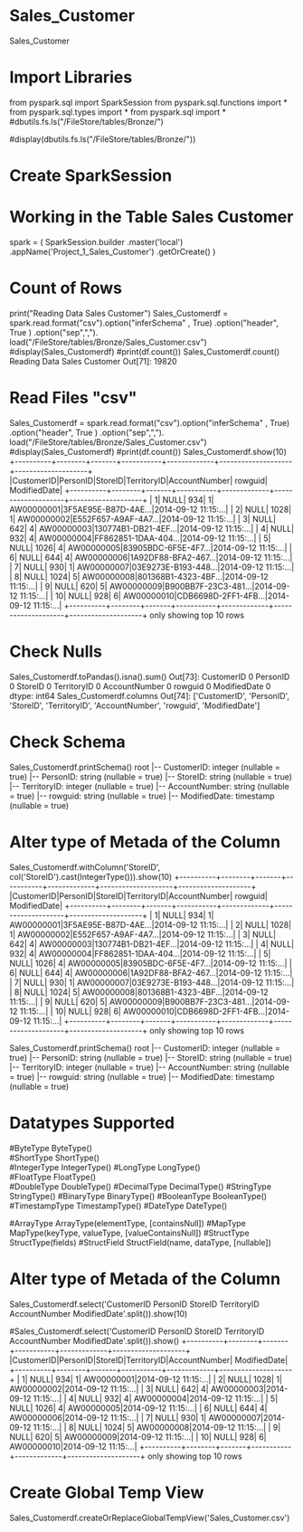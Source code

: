 # Sales_Customer
Sales_Customer

# Import Libraries 
 
from pyspark.sql import SparkSession
from pyspark.sql.functions import *
from pyspark.sql.types import *
from pyspark.sql import *
#dbutils.fs.ls("/FileStore/tables/Bronze/")
 
#display(dbutils.fs.ls("/FileStore/tables/Bronze/"))
# Create SparkSession
# Working in the Table Sales Customer
 
spark = (
    SparkSession.builder
    .master('local')
    .appName('Project_1_Sales_Customer')
    .getOrCreate()
)
# Count of Rows
print("Reading Data Sales Customer")
Sales_Customerdf = spark.read.format("csv").option("inferSchema" , True) .option("header", True ) .option("sep",","). load("/FileStore/tables/Bronze/Sales_Customer.csv")
#display(Sales_Customerdf)
#print(df.count())
Sales_Customerdf.count()
Reading Data Sales Customer
Out[71]: 19820
# Read Files "csv"
 
Sales_Customerdf = spark.read.format("csv").option("inferSchema" , True) .option("header", True ) .option("sep",","). load("/FileStore/tables/Bronze/Sales_Customer.csv")
#display(Sales_Customerdf)
#print(df.count())
Sales_Customerdf.show(10)
+----------+--------+-------+-----------+-------------+--------------------+--------------------+
|CustomerID|PersonID|StoreID|TerritoryID|AccountNumber|             rowguid|        ModifiedDate|
+----------+--------+-------+-----------+-------------+--------------------+--------------------+
|         1|    NULL|    934|          1|   AW00000001|3F5AE95E-B87D-4AE...|2014-09-12 11:15:...|
|         2|    NULL|   1028|          1|   AW00000002|E552F657-A9AF-4A7...|2014-09-12 11:15:...|
|         3|    NULL|    642|          4|   AW00000003|130774B1-DB21-4EF...|2014-09-12 11:15:...|
|         4|    NULL|    932|          4|   AW00000004|FF862851-1DAA-404...|2014-09-12 11:15:...|
|         5|    NULL|   1026|          4|   AW00000005|83905BDC-6F5E-4F7...|2014-09-12 11:15:...|
|         6|    NULL|    644|          4|   AW00000006|1A92DF88-BFA2-467...|2014-09-12 11:15:...|
|         7|    NULL|    930|          1|   AW00000007|03E9273E-B193-448...|2014-09-12 11:15:...|
|         8|    NULL|   1024|          5|   AW00000008|801368B1-4323-4BF...|2014-09-12 11:15:...|
|         9|    NULL|    620|          5|   AW00000009|B900BB7F-23C3-481...|2014-09-12 11:15:...|
|        10|    NULL|    928|          6|   AW00000010|CDB6698D-2FF1-4FB...|2014-09-12 11:15:...|
+----------+--------+-------+-----------+-------------+--------------------+--------------------+
only showing top 10 rows

# Check Nulls
 
Sales_Customerdf.toPandas().isna().sum()
Out[73]: CustomerID       0
PersonID         0
StoreID          0
TerritoryID      0
AccountNumber    0
rowguid          0
ModifiedDate     0
dtype: int64
Sales_Customerdf.columns
Out[74]: ['CustomerID',
 'PersonID',
 'StoreID',
 'TerritoryID',
 'AccountNumber',
 'rowguid',
 'ModifiedDate']
# Check Schema
 
Sales_Customerdf.printSchema()
root
 |-- CustomerID: integer (nullable = true)
 |-- PersonID: string (nullable = true)
 |-- StoreID: string (nullable = true)
 |-- TerritoryID: integer (nullable = true)
 |-- AccountNumber: string (nullable = true)
 |-- rowguid: string (nullable = true)
 |-- ModifiedDate: timestamp (nullable = true)

# Alter type of Metada of the Column
 
Sales_Customerdf.withColumn('StoreID', col('StoreID').cast(IntegerType())).show(10)
+----------+--------+-------+-----------+-------------+--------------------+--------------------+
|CustomerID|PersonID|StoreID|TerritoryID|AccountNumber|             rowguid|        ModifiedDate|
+----------+--------+-------+-----------+-------------+--------------------+--------------------+
|         1|    NULL|    934|          1|   AW00000001|3F5AE95E-B87D-4AE...|2014-09-12 11:15:...|
|         2|    NULL|   1028|          1|   AW00000002|E552F657-A9AF-4A7...|2014-09-12 11:15:...|
|         3|    NULL|    642|          4|   AW00000003|130774B1-DB21-4EF...|2014-09-12 11:15:...|
|         4|    NULL|    932|          4|   AW00000004|FF862851-1DAA-404...|2014-09-12 11:15:...|
|         5|    NULL|   1026|          4|   AW00000005|83905BDC-6F5E-4F7...|2014-09-12 11:15:...|
|         6|    NULL|    644|          4|   AW00000006|1A92DF88-BFA2-467...|2014-09-12 11:15:...|
|         7|    NULL|    930|          1|   AW00000007|03E9273E-B193-448...|2014-09-12 11:15:...|
|         8|    NULL|   1024|          5|   AW00000008|801368B1-4323-4BF...|2014-09-12 11:15:...|
|         9|    NULL|    620|          5|   AW00000009|B900BB7F-23C3-481...|2014-09-12 11:15:...|
|        10|    NULL|    928|          6|   AW00000010|CDB6698D-2FF1-4FB...|2014-09-12 11:15:...|
+----------+--------+-------+-----------+-------------+--------------------+--------------------+
only showing top 10 rows

Sales_Customerdf.printSchema()
root
 |-- CustomerID: integer (nullable = true)
 |-- PersonID: string (nullable = true)
 |-- StoreID: string (nullable = true)
 |-- TerritoryID: integer (nullable = true)
 |-- AccountNumber: string (nullable = true)
 |-- rowguid: string (nullable = true)
 |-- ModifiedDate: timestamp (nullable = true)

# Datatypes Supported
 
#ByteType    ByteType()    
#ShortType    ShortType()    
#IntegerType    IntegerType()
#LongType    LongType()    
#FloatType    FloatType()    
#DoubleType    DoubleType()
#DecimalType    DecimalType()
#StringType    StringType()
#BinaryType    BinaryType()
#BooleanType    BooleanType()
#TimestampType    TimestampType()
#DateType    DateType()
 
 
#ArrayType    ArrayType(elementType, [containsNull])
#MapType    MapType(keyType, valueType, [valueContainsNull])
#StructType    StructType(fields)
#StructField    StructField(name, dataType, [nullable])
 
 
# Alter type of Metada of the Column
 
Sales_Customerdf.select('CustomerID PersonID StoreID TerritoryID AccountNumber ModifiedDate'.split()).show(10)
 
 
#Sales_Customerdf.select('CustomerID PersonID StoreID TerritoryID AccountNumber ModifiedDate'.split()).show()
+----------+--------+-------+-----------+-------------+--------------------+
|CustomerID|PersonID|StoreID|TerritoryID|AccountNumber|        ModifiedDate|
+----------+--------+-------+-----------+-------------+--------------------+
|         1|    NULL|    934|          1|   AW00000001|2014-09-12 11:15:...|
|         2|    NULL|   1028|          1|   AW00000002|2014-09-12 11:15:...|
|         3|    NULL|    642|          4|   AW00000003|2014-09-12 11:15:...|
|         4|    NULL|    932|          4|   AW00000004|2014-09-12 11:15:...|
|         5|    NULL|   1026|          4|   AW00000005|2014-09-12 11:15:...|
|         6|    NULL|    644|          4|   AW00000006|2014-09-12 11:15:...|
|         7|    NULL|    930|          1|   AW00000007|2014-09-12 11:15:...|
|         8|    NULL|   1024|          5|   AW00000008|2014-09-12 11:15:...|
|         9|    NULL|    620|          5|   AW00000009|2014-09-12 11:15:...|
|        10|    NULL|    928|          6|   AW00000010|2014-09-12 11:15:...|
+----------+--------+-------+-----------+-------------+--------------------+
only showing top 10 rows

# Create Global Temp View
 
Sales_Customerdf.createOrReplaceGlobalTempView('Sales_Customer.csv')
